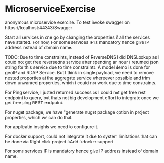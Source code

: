 # MicroserviceExercise
anonymous microservice exercise. To test invoke swagger on https://localhost:44343/Swagger

Start all services in one go by changing the properties if all the services have started.
For now, For some services IP is mandatory hence give IP address instead of domain name.

TODO:
Due to time constraints, Instead of ReverseDNS I did DNSLookup as I could not get free reversedns service after spending an hour
I returned json string for this service due to time constraints. A model demo is done for geoIP and RDAP Service. But I think in 
single payload, we need to remove nested proporties at the aggregate service whereever possible and trim down unwanted properties,
which I could not work due to time constraints.

For Ping service, I justed returned success as I could not get free rest endpoint to query, but thats not big development
effort to integrate once we get free ping REST endpoint.


For nuget package, we have "generate nuget package option in project properties, which we can do that.

For applicatin insights we need to configure it.

For docker support, could not integrate it due to system limitations that can be done via Right click project->Add->docker support

For some services IP is mandatory hence give IP address instead of domain name.

